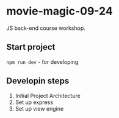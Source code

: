 # movie-magic-09-24
JS back-end course workshop.

## Start project
`npm run dev` - for developing

## Developin steps
1. Initial Project Architecture
2. Set up express
3. Set up view engine
